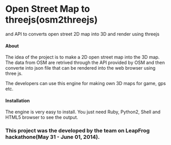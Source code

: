 Open Street Map to threejs(osm2threejs)
=================
and API to converts open street 2D map into 3D and render using threejs

#### About

The idea of the project is to make a 2D open street map into the 3D map. The data from OSM are retrived through 
the API provided by OSM and then converte into json file that can be rendered into the web browser using three js.

The developers can use this engine for making own 3D maps for game, gps etc. 

#### Installation

The engine is very easy to install. You just need Ruby, Python2, Shell and HTML5 browser to see the output.


### This project was the developed by the team on LeapFrog hackathone(May 31 - June 01, 2014).
